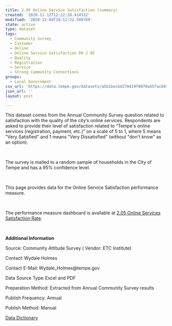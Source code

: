 ```yaml
---
title: 2.05 Online Service Satisfaction (summary)
created: '2020-11-12T12:22:28.414532'
modified: '2020-12-04T18:12:22.599769'
state: active
type: dataset
tags:
  - Community Survey
  - Customer
  - Online
  - Online Service Satisfaction Pm 2 05
  - Quality
  - Registration
  - Service
  - Strong Community Connections
groups:
  - Local Government
csv_url: 'https://data.tempe.gov/datasets/a5b1becbd270419f8070a55fac844d05_0.csv'
json_url: ''
layout: post

---
```

<p>This dataset comes from the Annual Community Survey question related to satisfaction with the quality of the city’s online services. Respondents are asked to provide their level of satisfaction related to “Tempe's online services (registration, payment, etc.)” on a scale of 5 to 1, where 5 means &quot;Very Satisfied&quot; and 1 means &quot;Very Dissatisfied&quot; (without &quot;don't know&quot; as an option).</p><p><br /></p><p>The survey is mailed to a random sample of households in the City of Tempe and has a 95% confidence level.</p><p><br /></p><p>This page provides data for the Online Service Satisfaction performance measure. </p><p><br /></p><p>The performance measure dashboard is available at <a href='https://strong-community-connections-tempegov.hub.arcgis.com/pages/online-service-satisfaction-rate' rel='nofollow ugc' target='_blank'>2.05 Online Services Satisfaction Rate</a>.<br /></p><p><br /></p><p><p><b>Additional Information </b></p><p>Source: Community Attitude Survey ( Vendor: ETC Institute)</p><p>Contact: Wydale Holmes</p><p>Contact E-Mail: Wydale_Holmes@tempe.gov</p><p>Data Source Type: Excel and PDF</p><p>Preparation Method: Extracted from Annual Community Survey results  </p><p>Publish Frequency: Annual  </p><p>Publish Method: Manual  </p><p><a href='https://gis.tempe.gov/design/data-dictionary/2.05%20Online%20Service%20Satisfaction%20(summary)/' rel='nofollow ugc' target='_blank'>Data Dictionary</a><br /></p></p>
